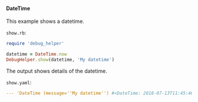 #### DateTime

This example shows a datetime.

```show.rb```:
```ruby
require 'debug_helper'

datetime = DateTime.now
DebugHelper.show(datetime, 'My datetime')
```

The output shows details of the datetime.

```show.yaml```:
```yaml
--- 'DateTime (message=''My datetime'') #<DateTime: 2018-07-13T11:45:46-05:00 ((2458313j,60346s,21015000n),-18000s,2299161j)>'
```
